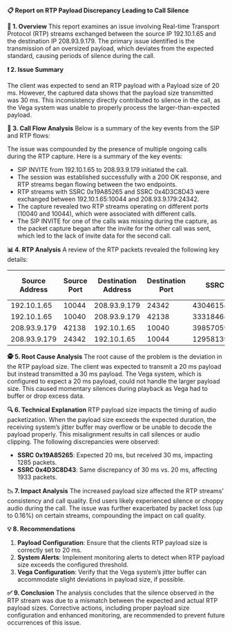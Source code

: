 **📋 Report on RTP Payload Discrepancy Leading to Call Silence**

**📘 1. Overview**
This report examines an issue involving Real-time Transport Protocol (RTP) streams exchanged between the source IP 192.10.1.65 and the destination IP 208.93.9.179. The primary issue identified is the transmission of an oversized payload, which deviates from the expected standard, causing periods of silence during the call.

**❗ 2. Issue Summary**

The client was expected to send an RTP payload with a Payload size of 20 ms. However, the captured data shows that the payload size transmitted was 30 ms. This inconsistency directly contributed to silence in the call, as the Vega system was unable to properly process the larger-than-expected payload.

**🔄 3. Call Flow Analysis**
Below is a summary of the key events from the SIP and RTP flows:

The issue was compounded by the presence of multiple ongoing calls during the RTP capture. Here is a summary of the key events:

* SIP INVITE from 192.10.1.65 to 208.93.9.179 initiated the call.
* The session was established successfully with a 200 OK response, and RTP streams began flowing between the two endpoints.
* RTP streams with SSRC 0x19A85265 and SSRC 0x4D3C8D43 were exchanged between 192.10.1.65:10044 and 208.93.9.179:24342.
* The capture revealed two RTP streams operating on different ports (10040 and 10044), which were associated with different calls.
* The SIP INVITE for one of the calls was missing during the capture, as the packet capture began after the invite for the other call was sent, which led to the lack of invite data for the second call.

**📊 4. RTP Analysis**
A review of the RTP packets revealed the following key details:

| Source Address | Source Port | Destination Address | Destination Port | SSRC       | Start Time | Duration (s) | Payload | Packets | Lost | Min Delta (ms) | Mean Delta (ms) | Max Delta (ms) | Min Jitter | Mean Jitter | Max Jitter | Status  | SSRC formatted | Lost % |
| -------------- | ----------- | ------------------- | ---------------- | ---------- | ---------- | ------------ | ------- | ------- | ---- | -------------- | --------------- | -------------- | ---------- | ----------- | ---------- | ------- | -------------- | ------ |
| 192.10.1.65    | 10044       | 208.93.9.179        | 24342            | 430461541  | 55.15717   | 38.651138    | g711U   | 1285    | 2    | 29.776         | 30.102          | 100.001        | 0.00244    | 0.09148     | 2.53189    | Problem | 0x19a85265     | 0.16   |
| 192.10.1.65    | 10040       | 208.93.9.179        | 42138            | 3331846846 | 4.19609    | 32.870571    | g711U   | 1094    | 1    | 29.224         | 30.074          | 110.043        | 0.02354    | 0.08760     | 3.12769    | Problem | 0xc697f2be     | 0.09   |
| 208.93.9.179   | 42138       | 192.10.1.65         | 10040            | 3985705944 | 4.18013    | 32.920705    | g711U   | 1645    | 2    | 16.118         | 20.025          | 40.106         | 0.00625    | 0.07054     | 0.54847    | Problem | 0xed910bd8     | 0.12   |
| 208.93.9.179   | 24342       | 192.10.1.65         | 10044            | 1295813955 | 55.21338   | 38.659701    | g711U   | 1933    | 1    | 18.299         | 20.010          | 40.024         | 0.00550    | 0.08502     | 0.47806    | Problem | 0x4d3c8d43     | 0.05   |

**🕵️ 5. Root Cause Analysis**
The root cause of the problem is the deviation in the RTP payload size. The client was expected to transmit a 20 ms payload but instead transmitted a 30 ms payload. The Vega system, which is configured to expect a 20 ms payload, could not handle the larger payload size. This caused momentary silences during playback as Vega had to buffer or drop excess data.

**🔍 6. Technical Explanation**
RTP payload size impacts the timing of audio packetization. When the payload size exceeds the expected duration, the receiving system’s jitter buffer may overflow or be unable to decode the payload properly. This misalignment results in call silences or audio clipping. The following discrepancies were observed:

- **SSRC 0x19A85265**: Expected 20 ms, but received 30 ms, impacting 1285 packets.
- **SSRC 0x4D3C8D43**: Same discrepancy of 30 ms vs. 20 ms, affecting 1933 packets.

**📉 7. Impact Analysis**
The increased payload size affected the RTP streams’ consistency and call quality. End users likely experienced silence or choppy audio during the call. The issue was further exacerbated by packet loss (up to 0.16%) on certain streams, compounding the impact on call quality.

**💡 8. Recommendations**

1. **Payload Configuration**: Ensure that the clients RTP payload size is correctly set to 20 ms.
2. **System Alerts**: Implement monitoring alerts to detect when RTP payload size exceeds the configured threshold.
3. **Vega Configuration**: Verify that the Vega system’s jitter buffer can accommodate slight deviations in payload size, if possible.

**✅ 9. Conclusion**
The analysis concludes that the silence observed in the RTP stream was due to a mismatch between the expected and actual RTP payload sizes. Corrective actions, including proper payload size configuration and enhanced monitoring, are recommended to prevent future occurrences of this issue.
